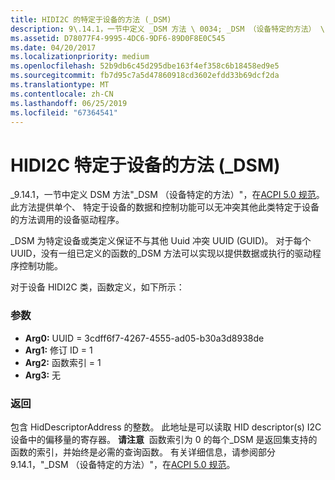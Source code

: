 ```yaml
---
title: HIDI2C 的特定于设备的方法 (_DSM)
description: 9\.14.1，一节中定义 _DSM 方法 \ 0034; _DSM （设备特定的方法） \ 0034; 在 ACPI 5.0 规范。
ms.assetid: D78077F4-9995-4DC6-9DF6-89D0F8E0C545
ms.date: 04/20/2017
ms.localizationpriority: medium
ms.openlocfilehash: 52b9db6c45d295dbe163f4ef358c6b18458ed9e5
ms.sourcegitcommit: fb7d95c7a5d47860918cd3602efdd33b69dcf2da
ms.translationtype: MT
ms.contentlocale: zh-CN
ms.lasthandoff: 06/25/2019
ms.locfileid: "67364541"
---
```

# <a name="hidi2c-device-specific-method-dsm"></a>HIDI2C 特定于设备的方法 (\_DSM)


\_9.14.1，一节中定义 DSM 方法"\_DSM （设备特定的方法）"，在[ACPI 5.0 规范](https://uefi.org/specifications)。 此方法提供单个、 特定于设备的数据和控制功能可以无冲突其他此类特定于设备的方法调用的设备驱动程序。

\_DSM 为特定设备或类定义保证不与其他 Uuid 冲突 UUID (GUID)。 对于每个 UUID，没有一组已定义的函数的\_DSM 方法可以实现以提供数据或执行的驱动程序控制功能。

对于设备 HIDI2C 类，函数定义，如下所示：

### <a name="arguments"></a>参数

-   **Arg0:** UUID = 3cdff6f7-4267-4555-ad05-b30a3d8938de
-   **Arg1:** 修订 ID = 1
-   **Arg2:** 函数索引 = 1
-   **Arg3:** 无

### <a name="return"></a>返回

包含 HidDescriptorAddress 的整数。 此地址是可以读取 HID descriptor(s) I2C 设备中的偏移量的寄存器。
**请注意**  函数索引为 0 的每个\_DSM 是返回集支持的函数的索引，并始终是必需的查询函数。 有关详细信息，请参阅部分 9.14.1，"\_DSM （设备特定的方法）"，在[ACPI 5.0 规范](https://uefi.org/specifications)。

 

 

 




